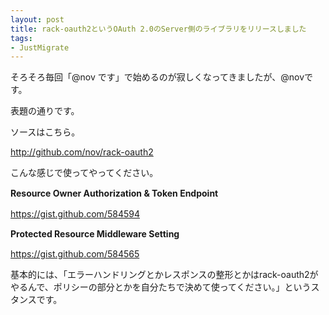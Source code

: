 ```yaml
---
layout: post
title: rack-oauth2というOAuth 2.0のServer側のライブラリをリリースしました
tags:
- JustMigrate
---
```

<p>そろそろ毎回「@nov です」で始めるのが寂しくなってきましたが、@novです。</p>
<p>表題の通りです。</p>
<p>ソースはこちら。</p>
<p><a href="http://github.com/nov/rack-oauth2"><a href="http://github.com/nov/rack-oauth2">http://github.com/nov/rack-oauth2</a></a></p>
<p>こんな感じで使ってやってください。</p>
<p><span style="font-family: helvetica, arial, freesans, clean, sans-serif; line-height: 18px;"> </span></p>
<h4 style="line-height: 1.4em; padding: 0px; margin: 0px;">Resource Owner Authorization &amp; Token Endpoint</h4>
<p><a href="https://gist.github.com/584594"><a href="https://gist.github.com/584594">https://gist.github.com/584594</a></a></p>
<p><span style="font-family: helvetica, arial, freesans, clean, sans-serif; line-height: 18px;"> </span></p>
<h4 class=" aptureTMMSelection" style="line-height: 1.4em; padding: 0px; margin: 0px;">Protected Resource Middleware Setting</h4>
<p><a href="https://gist.github.com/584565"><a href="https://gist.github.com/584565">https://gist.github.com/584565</a></a></p>
<p>基本的には、「エラーハンドリングとかレスポンスの整形とかはrack-oauth2がやるんで、ポリシーの部分とかを自分たちで決めて使ってください。」というスタンスです。</p>
